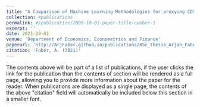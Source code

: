 ```yaml
---
title: "A Comparison of Machine Learning Methodologies for proxying CDS spreads"
collection: #publications
permalink: #/publication/2009-10-01-paper-title-number-1
excerpt: ''
date: 2021-28-01
venue: 'Department of Economics, Econometrics and Finance'
paperurl: 'http://ArjFaber.github.io/publications/BSc_thesis_Arjan_Faber.pdf'
citation: 'Faber, A. (2021)'
---
```


The contents above will be part of a list of publications, if the user clicks the link for the publication than the contents of section will be rendered as a full page, allowing you to provide more information about the paper for the reader. When publications are displayed as a single page, the contents of the above "citation" field will automatically be included below this section in a smaller font.
